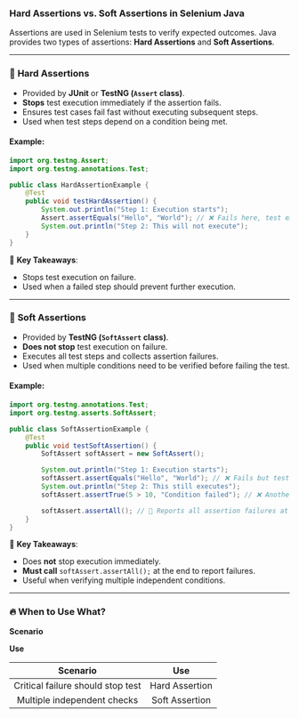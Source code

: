 ### Hard Assertions vs. Soft Assertions in Selenium Java

Assertions are used in Selenium tests to verify expected outcomes. Java provides two types of assertions: **Hard Assertions** and **Soft Assertions**.

* * *

### 🔹 **Hard Assertions**

*   Provided by **JUnit** or **TestNG (`Assert` class)**.
*   **Stops** test execution immediately if the assertion fails.
*   Ensures test cases fail fast without executing subsequent steps.
*   Used when test steps depend on a condition being met.

#### Example:

```java
import org.testng.Assert;
import org.testng.annotations.Test;

public class HardAssertionExample {
    @Test
    public void testHardAssertion() {
        System.out.println("Step 1: Execution starts");
        Assert.assertEquals("Hello", "World"); // ❌ Fails here, test execution stops
        System.out.println("Step 2: This will not execute");
    }
}
```

📌 **Key Takeaways**:

*   Stops test execution on failure.
*   Used when a failed step should prevent further execution.

* * *

### 🔹 **Soft Assertions**

*   Provided by **TestNG (`SoftAssert` class)**.
*   **Does not stop** test execution on failure.
*   Executes all test steps and collects assertion failures.
*   Used when multiple conditions need to be verified before failing the test.

#### Example:

```java
import org.testng.annotations.Test;
import org.testng.asserts.SoftAssert;

public class SoftAssertionExample {
    @Test
    public void testSoftAssertion() {
        SoftAssert softAssert = new SoftAssert();

        System.out.println("Step 1: Execution starts");
        softAssert.assertEquals("Hello", "World"); // ❌ Fails but test continues
        System.out.println("Step 2: This still executes");
        softAssert.assertTrue(5 > 10, "Condition failed"); // ❌ Another failure

        softAssert.assertAll(); // 🔴 Reports all assertion failures at the end
    }
}
```

📌 **Key Takeaways**:

*   Does **not** stop execution immediately.
*   **Must call** `softAssert.assertAll();` at the end to report failures.
*   Useful when verifying multiple independent conditions.

* * *

### 🔥 **When to Use What?**

**Scenario**

**Use**

|              Scenario             |       Use      |
|:---------------------------------:|:--------------:|
| Critical failure should stop test | Hard Assertion |
| Multiple independent checks       | Soft Assertion |